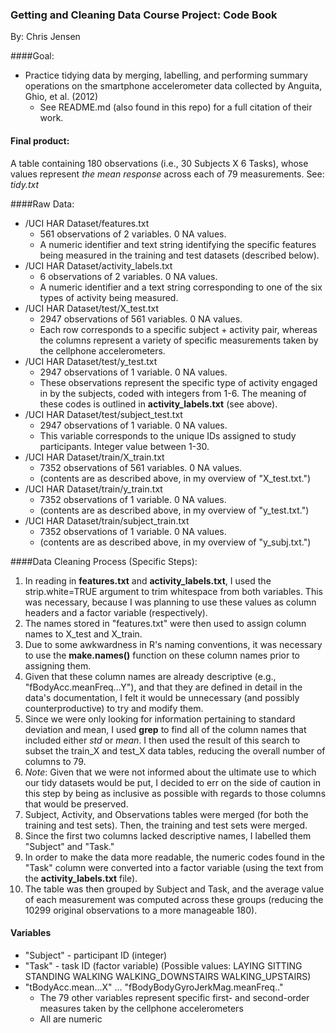 ### Getting and Cleaning Data Course Project: Code Book
By: Chris Jensen

####Goal: 
* Practice tidying data by merging, labelling, and performing summary operations on the smartphone accelerometer data collected by Anguita, Ghio, et al. (2012)
  * See README.md (also found in this repo) for a full citation of their work.

#### Final product: 
A table containing 180 observations (i.e., 30 Subjects X 6 Tasks), whose values represent *the mean response* across each of 79 measurements. See: *tidy.txt*

####Raw Data:
* /UCI HAR Dataset/features.txt
  * 561 observations of 2 variables. 0 NA values.
  * A numeric identifier and text string identifying the specific features being measured in the training and test datasets (described below).
* /UCI HAR Dataset/activity_labels.txt
  * 6 observations of 2 variables. 0 NA values.
  * A numeric identifier and a text string corresponding to one of the six types of activity being measured.
* /UCI HAR Dataset/test/X_test.txt
  * 2947 observations of 561 variables. 0 NA values.
  * Each row corresponds to a specific subject + activity pair, whereas the columns represent a variety of specific measurements taken by the cellphone accelerometers.
* /UCI HAR Dataset/test/y_test.txt
  * 2947 observations of 1 variable. 0 NA values.
  * These observations represent the specific type of activity engaged in by the subjects, coded with integers from 1-6. The meaning of these codes is outlined in **activity_labels.txt** (see above).
* /UCI HAR Dataset/test/subject_test.txt
  * 2947 observations of 1 variable. 0 NA values.
  * This variable corresponds to the unique IDs assigned to study participants. Integer value between 1-30.
* /UCI HAR Dataset/train/X_train.txt
  * 7352 observations of 561 variables. 0 NA values.
  * (contents are as described above, in my overview of "X_test.txt.")
* /UCI HAR Dataset/train/y_train.txt
  * 7352 observations of 1 variable. 0 NA values.
  * (contents are as described above, in my overview of "y_test.txt.")
* /UCI HAR Dataset/train/subject_train.txt
  * 7352 observations of 1 variable. 0 NA values.
  * (contents are as described above, in my overview of "y_subj.txt.")


####Data Cleaning Process (Specific Steps): 
1. In reading in **features.txt** and **activity_labels.txt**, I used the strip.white=TRUE argument to trim whitespace from both variables. This was necessary, because I was planning to use these values as column headers and a factor variable (respectively).
2. The names stored in "features.txt" were then used to assign column names to X_test and X_train.
  1. Due to some awkwardness in R's naming conventions, it was necessary to use the **make.names()** function on these column names prior to assigning them.
  2. Given that these column names are already descriptive (e.g., "fBodyAcc.meanFreq...Y"), and that they are defined in detail in the data's documentation, I felt it would be unnecessary (and possibly counterproductive) to try and modify them.
3. Since we were only looking for information pertaining to standard deviation and mean, I used **grep** to find all of the column names that included either *std* or *mean*. I then used the result of this search to subset the train_X and test_X data tables, reducing the overall number of columns to 79.
  1. *Note*: Given that we were not informed about the ultimate use to which our tidy datasets would be put, I decided to err on the side of caution in this step by being as inclusive as possible with regards to those columns that would be preserved.
4. Subject, Activity, and Observations tables were merged (for both the training and test sets). Then, the training and test sets were merged.
5. Since the first two columns lacked descriptive names, I labelled them "Subject" and "Task."
6. In order to make the data more readable, the numeric codes found in the "Task" column were converted into a factor variable (using the text from the **activity_labels.txt** file).
7. The table was then grouped by Subject and Task, and the average value of each measurement was computed across these groups (reducing the 10299 original observations to a more manageable 180).

#### Variables
* "Subject" - participant ID (integer)
* "Task" - task ID (factor variable) (Possible values: LAYING SITTING STANDING WALKING WALKING_DOWNSTAIRS WALKING_UPSTAIRS)
* "tBodyAcc.mean...X" ... "fBodyBodyGyroJerkMag.meanFreq.."
  * The 79 other variables represent specific first- and second-order measures taken by the cellphone accelerometers
  * All are numeric